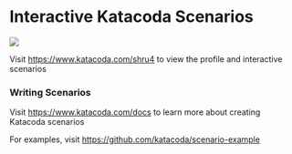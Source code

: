 # Interactive Katacoda Scenarios

[![](http://shields.katacoda.com/katacoda/shru4/count.svg)](https://www.katacoda.com/shru4 "Get your profile on Katacoda.com")

Visit https://www.katacoda.com/shru4 to view the profile and interactive scenarios

### Writing Scenarios
Visit https://www.katacoda.com/docs to learn more about creating Katacoda scenarios

For examples, visit https://github.com/katacoda/scenario-example
